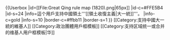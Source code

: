 {{Userbox
  |id=[[File:Great Qing rule map (1820).png|65px]]
  |id-c=#FFE5B4
  |id-s=24
  |info=這个用戶支持中國領土'''[[領土收復主義|大一統]]'''。
  |info-c=gold
  |info-s=10
  |border-c=#ffbb11
  |border-s=1
}}
<includeonly>[[Category:支持中國大一統的維基人]]</includeonly>
<noinclude>
[[Category:政治團體用戶框模板]]
[[Category:支持区域统一或合并的维基人用户框模板|华]]
</noinclude>